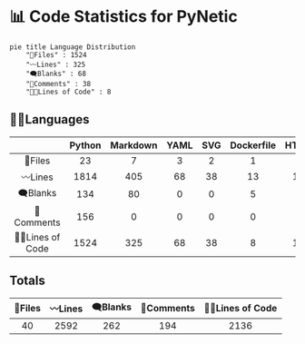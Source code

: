 



# 📊 Code Statistics for PyNetic
  
```mermaid  
pie title Language Distribution  
    "📝Files" : 1524  
    "〰️Lines" : 325  
    "🗨️Blanks" : 68  
    "🙈Comments" : 38  
    "👨‍💻Lines of Code" : 8  
```  

## 👨‍💻Languages

||Python|Markdown|YAML|SVG|Dockerfile|HTML|License|TOML|gitignore|
| :---: | :---: | :---: | :---: | :---: | :---: | :---: | :---: | :---: | :---: |
|📝Files|23|7|3|2|1|1|1|1|1|
|〰️Lines|1814|405|68|38|13|13|21|82|138|
|🗨️Blanks|134|80|0|0|5|0|4|12|27|
|🙈Comments|156|0|0|0|0|0|0|4|34|
|👨‍💻Lines of Code|1524|325|68|38|8|13|17|66|77|
  

## Totals

|📝Files|〰️Lines|🗨️Blanks|🙈Comments|👨‍💻Lines of Code|
| :---: | :---: | :---: | :---: | :---: |
|40|2592|262|194|2136|